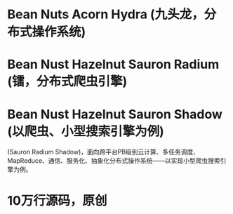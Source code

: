 # Bean Nuts Acorn Hydra (九头龙，分布式操作系统)
# Bean Nust Hazelnut Sauron Radium (镭，分布式爬虫引擎)
# Bean Nust Hazelnut Sauron Shadow (以爬虫、小型搜索引擎为例)
(Sauron Radium Shadow)，面向跨平台PB级别云计算、多任务调度、MapReduce、通信、服务化、抽象化分布式操作系统——以实现小型爬虫搜索引擎为例。
# 10万行源码，原创
